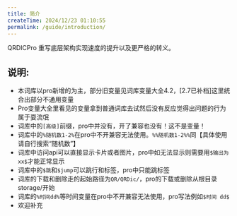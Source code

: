 ```yaml
---
title: 简介
createTime: 2024/12/23 01:10:55
permalink: /guide/introduction/
---
```


QRDICPro 重写底层架构实现速度的提升以及更严格的转义。

## 说明:
- 本词库以pro新增的为主，部分旧变量见词库变量大全4.2，[2.7已补档]这里统合出部分不通用变量
- Pro变量大全里看见的变量拿到普通词库去试然后没有反应觉得出问题的行为属于耍流氓
- 词库中的`[高级]`前缀，pro中并没有，开了兼容也没有！这不是变量！
- 词库中的`%随机数1-2%`在pro中不开兼容无法使用。`%%随机数1-2%%`同【具体使用请自行搜索“随机数”】
- 词库中访问api可以直接显示卡片或者图片，pro中如无法显示则需要用`$输出为 xx$`才能正常显示
- 词库中的`$跳`和`$jump`可以跳行和标签，pro中只能跳标签
- 词库的下载和删除走的起始路径为`QR/QRDic/`，pro的下载或删除从根目录storage/开始
- 词库的`%时间dd%`等时间变量在pro中不开兼容无法使用，pro写法例如`$时间 dd$`
- 欢迎补充